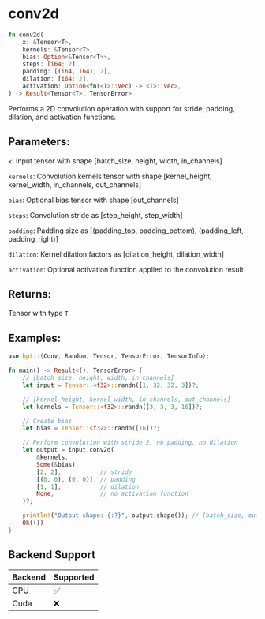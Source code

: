 # conv2d
```rust
fn conv2d(
    x: &Tensor<T>,
    kernels: &Tensor<T>,
    bias: Option<&Tensor<T>>,
    steps: [i64; 2],
    padding: [(i64, i64); 2],
    dilation: [i64; 2],
    activation: Option<fn(<T>::Vec) -> <T>::Vec>,
) -> Result<Tensor<T>, TensorError>
```
Performs a 2D convolution operation with support for stride, padding, dilation, and activation functions.

## Parameters:
`x`: Input tensor with shape [batch_size, height, width, in_channels]

`kernels`: Convolution kernels tensor with shape [kernel_height, kernel_width, in_channels, out_channels]

`bias`: Optional bias tensor with shape [out_channels]

`steps`: Convolution stride as [step_height, step_width]

`padding`: Padding size as [(padding_top, padding_bottom), (padding_left, padding_right)]

`dilation`: Kernel dilation factors as [dilation_height, dilation_width]

`activation`: Optional activation function applied to the convolution result

## Returns:
Tensor with type `T`

## Examples:
```rust
use hpt::{Conv, Random, Tensor, TensorError, TensorInfo};

fn main() -> Result<(), TensorError> {
    // [batch_size, height, width, in_channels]
    let input = Tensor::<f32>::randn([1, 32, 32, 3])?;

    // [kernel_height, kernel_width, in_channels, out_channels]
    let kernels = Tensor::<f32>::randn([3, 3, 3, 16])?;

    // Create bias
    let bias = Tensor::<f32>::randn([16])?;

    // Perform convolution with stride 2, no padding, no dilation
    let output = input.conv2d(
        &kernels,
        Some(&bias),
        [2, 2],           // stride
        [(0, 0), (0, 0)], // padding
        [1, 1],           // dilation
        None,             // no activation function
    )?;

    println!("Output shape: {:?}", output.shape()); // [batch_size, out_height, out_width, out_channels]
    Ok(())
}
```

## Backend Support
| Backend | Supported |
|---------|-----------|
| CPU     | ✅         |
| Cuda    | ❌        |